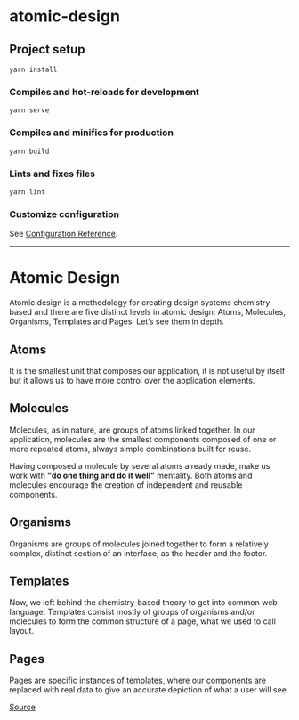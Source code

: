 # atomic-design

## Project setup
```
yarn install
```

### Compiles and hot-reloads for development
```
yarn serve
```

### Compiles and minifies for production
```
yarn build
```

### Lints and fixes files
```
yarn lint
```

### Customize configuration
See [Configuration Reference](https://cli.vuejs.org/config/).

---

# Atomic Design
Atomic design is a methodology for creating design systems chemistry-based and there are five distinct levels in atomic design: Atoms, Molecules, Organisms, Templates and Pages. Let’s see them in depth.

## Atoms
It is the smallest unit that composes our application, it is not useful by itself but it allows us to have more control over the application elements.

## Molecules
Molecules, as in nature, are groups of atoms linked together. In our application, molecules are the smallest components composed of one or more repeated atoms, always simple combinations built for reuse.

Having composed a molecule by several atoms already made, make us work with **"do one thing and do it well"** mentality. Both atoms and molecules encourage the creation of independent and reusable components.

## Organisms
Organisms are groups of molecules joined together to form a relatively complex, distinct section of an interface, as the header and the footer.

## Templates
Now, we left behind the chemistry-based theory to get into common web language. Templates consist mostly of groups of organisms and/or molecules to form the common structure of a page, what we used to call layout.

## Pages
Pages are specific instances of templates, where our components are replaced with real data to give an accurate depiction of what a user will see.

[Source](https://vuedose.tips/how-to-structure-a-vue-js-app-using-atomic-design-and-tailwindcss#organisms)